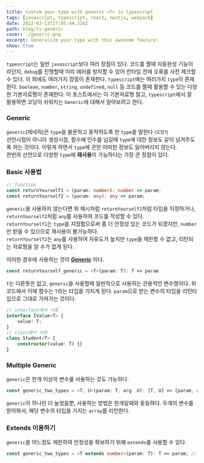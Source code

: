 ```yaml
---
title: Custom your type with generic <T> in typescript
tags: [javascript, typescript, react, nextjs, webpack]
date: 2022-03-13T27:05:44.226Z
path: blog/ts-generic
cover: ./generic.png
excerpt: Generalize your type with this awesome feature!
show: true
---
```


`typescript`는 일반 `javascript`보다 여러 장점이 있다. 코드를 짤때 자동완성 기능이라던지, `debug`를 진행할때 미리 에러를 방지할 수 있어 런타임 전에 오류를 사전 체크할 수 있다. 이 외에도 여러가지 장점이 존재한다.
`typescript`에는 여러가지 `type`이 존재한다. `boolean`, `number`, `string`, `undefined`, `null` 등 코드를 짤때 활용할 수 있는 다양한 기본자료형이 존재한다. 이 포스트에서는 이 기본자료형 말고, `typescript`에서 잘 활용하면 코딩이 쉬워지는 `Generic`에 대해서 알아보려고 한다.

### Generic 
`generic`(제네릭)은 `type`을 불문하고 동작하도록 한 `type`을 말한다 <span style='font-size:12px;'>(오잉?) </span> <br/>
선언시점이 아니라 생성시점, 함수에 인수를 넘길때 `type`에 대한 정보도 같이 넘겨주도록 하는 것이다. 이렇게 하면서 `type`에 관한 어떠한 정보도 잃어버리지 않는다.  
한번의 선언으로 다양한 `type`에 **재사용**이 가능하다는 가장 큰 장점이 있다. 

### Basic 사용법

```typescript
// function
const returnYourself1 = (param: number): number => param;
const returnYourself2 = (param: any): any => param;
```
`generic`을 사용하지 않는다면 위 예시처럼 `returnYourself1`처럼 타입을 지정하거나, `returnYourself2`처럼 `any`를 사용하여 코드를 작성할 수 있다.  
`returnYourself1`는 `type`을 지정함으로써 좀 더 안정성 있는 코드가 되겠지만, `number`만 받을 수 있으므로 재사용이 불가능하다.  
`returnYourself2`는 `any`를 사용하여 자유도가 높지만 `type`을 제한할 수 없고, 리턴되는 자료형을 알 수가 없게 된다.  

이러한 경우에 사용하는 것이 <u>***Generic***</u> 이다.
```typescript
const returnYourself_generic = <T>(param: T): T => param
```
`T`는 다른뜻은 없고, `generic`을 사용할때 일반적으로 사용하는 관용적인 변수명이다. 위 코드에서 이제 함수는 `T`라는 타입을 가지게 된다. `param`으로 받는 변수의 타입을 리턴타입으로 그대로 가져가는 것이다.
```typescript
// interface에서 사용
interface IValue<T> {
    value: T;
}
// class에서 사용
class Student<T> {
    constructor(value: T) {}
}
```

### Multiple Generic
`generic`은 한개 이상의 변수를 사용하는 것도 가능하다.
```typescript
const generic_two_types = <T, U>(param: T, arg: U): [T, U] => [param, arg];
```
`generic`이 하나만 더 늘었을뿐, 사용하는 방법은 한개일때와 동일하다. 두개의 변수를 받아와서, 해당 변수의 타입을 가지는 `array`를 리턴한다.

### Extends 이용하기
`generic`을 어느정도 제한하여 안정성을 확보하기 위해 `extends`를 사용할 수 있다.
```typescript
const generic_two_types = <T extends number>(param: T): T => param; // T는 number를 extends하여 number 이외의 타입을 받을 수 없음
```
